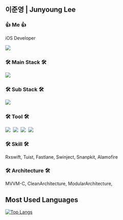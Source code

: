 ## 이준영 | Junyoung Lee

### 👍 Me 👍
iOS Developer

[<img src="https://img.shields.io/badge/Notion-000000?style=flat-square&logo=Notion&logoColor=white"></a>&nbsp;](https://admitted-rib-001.notion.site/JunYoung-iOS-Developer-c78ec2ffe0154d15a20b5b41d0cb5deb)

### 🛠 Main Stack 🛠
<img src="https://img.shields.io/badge/Swift-FA7343?style=flat-square&logo=Swift&logoColor=white"></a>&nbsp;

### 🛠 Sub Stack 🛠
<img src="https://img.shields.io/badge/ObjectiveC-A8B9CC?style=flat-square&logo=C&logoColor=white"></a>&nbsp;

### 🛠 Tool 🛠
<img src="https://img.shields.io/badge/GitHub-181717?style=flat-square&logo=GitHub&logoColor=white"></a>&nbsp;
<img src="https://img.shields.io/badge/GitLab-FC6D26?style=flat-square&logo=GitLab&logoColor=white"></a>&nbsp;
<img src="https://img.shields.io/badge/Zeplin-2560E0?style=flat-square&logo=Azure Pipelines&logoColor=white"></a>&nbsp;
<img src="https://img.shields.io/badge/Figma-F24E1E?style=flat-square&logo=Figma&logoColor=white"></a>&nbsp;


### 🛠 Skill 🛠
Rxswift, Tuist, Fastlane, Swinject, Snanpkit, Alamofire

### 🛠 Architecture 🛠
MVVM-C, CleanArchitecture, ModularArchitecture,

## Most Used Languages
[![Top Langs](https://github-readme-stats.vercel.app/api/top-langs/?username=junlight94)](https://github.com/anuraghazra/github-readme-stats)
